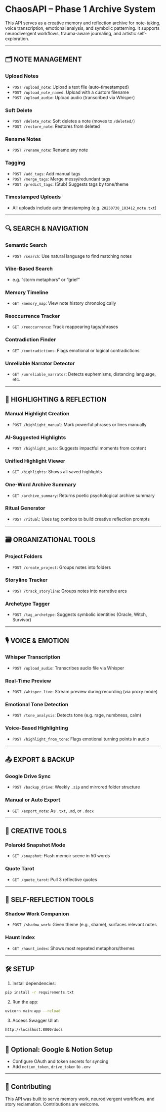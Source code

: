
# ChaosAPI – Phase 1 Archive System

This API serves as a creative memory and reflection archive for note-taking, voice transcription, emotional analysis, and symbolic patterning. It supports neurodivergent workflows, trauma-aware journaling, and artistic self-exploration.

---

## 🗂️ NOTE MANAGEMENT

### Upload Notes
- `POST /upload_note`: Upload a text file (auto-timestamped)
- `POST /upload_note_named`: Upload with a custom filename
- `POST /upload_audio`: Upload audio (transcribed via Whisper)

### Soft Delete
- `POST /delete_note`: Soft deletes a note (moves to `/deleted/`)
- `POST /restore_note`: Restores from deleted

### Rename Notes
- `POST /rename_note`: Rename any note

### Tagging
- `POST /add_tags`: Add manual tags
- `POST /merge_tags`: Merge messy/redundant tags
- `POST /predict_tags`: (Stub) Suggests tags by tone/theme

### Timestamped Uploads
- All uploads include auto timestamping (e.g. `20250730_103412_note.txt`)

---

## 🔍 SEARCH & NAVIGATION

### Semantic Search
- `POST /search`: Use natural language to find matching notes

### Vibe-Based Search
- e.g. “storm metaphors” or “grief”

### Memory Timeline
- `GET /memory_map`: View note history chronologically

### Reoccurrence Tracker
- `GET /reoccurrence`: Track reappearing tags/phrases

### Contradiction Finder
- `GET /contradictions`: Flags emotional or logical contradictions

### Unreliable Narrator Detector
- `GET /unreliable_narrator`: Detects euphemisms, distancing language, etc.

---

## 💬 HIGHLIGHTING & REFLECTION

### Manual Highlight Creation
- `POST /highlight_manual`: Mark powerful phrases or lines manually

### AI-Suggested Highlights
- `POST /highlight_auto`: Suggests impactful moments from content

### Unified Highlight Viewer
- `GET /highlights`: Shows all saved highlights

### One-Word Archive Summary
- `GET /archive_summary`: Returns poetic psychological archive summary

### Ritual Generator
- `POST /ritual`: Uses tag combos to build creative reflection prompts

---

## 🗃️ ORGANIZATIONAL TOOLS

### Project Folders
- `POST /create_project`: Groups notes into folders

### Storyline Tracker
- `POST /track_storyline`: Groups notes into narrative arcs

### Archetype Tagger
- `POST /tag_archetype`: Suggests symbolic identities (Oracle, Witch, Survivor)

---

## 🎙️ VOICE & EMOTION

### Whisper Transcription
- `POST /upload_audio`: Transcribes audio file via Whisper

### Real-Time Preview
- `POST /whisper_live`: Stream preview during recording (via proxy mode)

### Emotional Tone Detection
- `POST /tone_analysis`: Detects tone (e.g. rage, numbness, calm)

### Voice-Based Highlighting
- `POST /highlight_from_tone`: Flags emotional turning points in audio

---

## 📤 EXPORT & BACKUP

### Google Drive Sync
- `POST /backup_drive`: Weekly `.zip` and mirrored folder structure

### Manual or Auto Export
- `GET /export_note`: As `.txt`, `.md`, or `.docx`

---

## 🔮 CREATIVE TOOLS

### Polaroid Snapshot Mode
- `GET /snapshot`: Flash memoir scene in 50 words

### Quote Tarot
- `GET /quote_tarot`: Pull 3 reflective quotes

---

## 🧠 SELF-REFLECTION TOOLS

### Shadow Work Companion
- `POST /shadow_work`: Given theme (e.g., shame), surfaces relevant notes

### Haunt Index
- `GET /haunt_index`: Shows most repeated metaphors/themes

---

## 🛠️ SETUP

1. Install dependencies:
```bash
pip install -r requirements.txt
```

2. Run the app:
```bash
uvicorn main:app --reload
```

3. Access Swagger UI at:
```
http://localhost:8000/docs
```

---

## 🔐 Optional: Google & Notion Setup
- Configure OAuth and token secrets for syncing
- Add `notion_token`, `drive_token` to `.env`

---

## 🤝 Contributing
This API was built to serve memory work, neurodivergent workflows, and story reclamation. Contributions are welcome.
